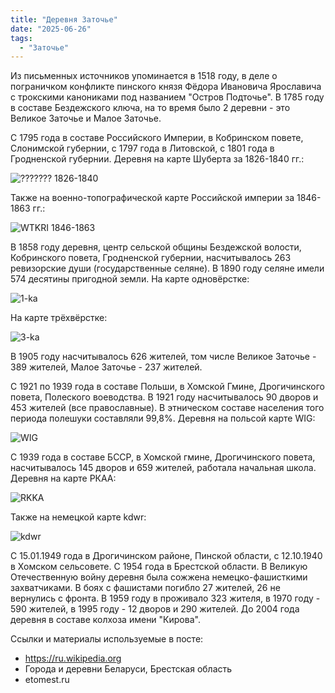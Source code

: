 ```yaml
---
title: "Деревня Заточье"
date: "2025-06-26"
tags: 
  - "Заточье"
---
```


Из письменных источников упоминается в 1518 году, в деле о пограничком конфликте пинского князя Фёдора Ивановича Ярославича с трокскими канониками под названием "Остров Подточье". В 1785 году в составе Бездежского ключа, на то время было 2 деревни - это Великое Заточье и Малое Заточье. 

С 1795 года в составе Российского Империи, в Кобринском повете, Слонимской губернии, с 1797 года в Литовской, с 1801 года в Гродненской губернии. Деревня на карте Шуберта за 1826-1840 гг.:

![??????? 1826-1840](https://github.com/user-attachments/assets/2d861711-54b9-4877-b642-920c6177a777)

Также на военно-топографической карте Российской империи за 1846-1863 гг.:

![WTKRI 1846-1863](https://github.com/user-attachments/assets/35671935-94bf-476e-a4fe-383261bd3c91)

В 1858 году деревня, центр сельской общины Бездежской волости, Кобринского повета, Гродненской губернии, насчитывалось 263 ревизорские души (государственные селяне). В 1890 году селяне имели 574 десятины пригодной земли. На карте одновёрстке:

![1-ka](https://github.com/user-attachments/assets/228239f3-dc35-4974-9cbf-cef50416f533)

На карте трёхвёрстке:

![3-ka](https://github.com/user-attachments/assets/2f8a3a32-e5d4-445c-a600-36b82ba71c7a)

В 1905 году насчитывалось 626 жителей, том числе Великое Заточье - 389 жителей, Малое Заточье - 237 жителей.

С 1921 по 1939 года в составе Польши, в Хомской Гмине, Дрогичинского повета, Полеского воеводства. В 1921 году насчитывалось 90 дворов и 453 жителей (все православные). В этническом составе населения того периода полешуки составляли 99,8%. Деревня на польсой карте WIG:

![WIG](https://github.com/user-attachments/assets/3bde62f2-84dd-4361-b53f-c4968b981f51)

С 1939 года в составе БССР, в Хомской гмине, Дрогичинского повета, насчитывалось 145 дворов и 659 жителей, работала начальная школа. Деревня на карте РКАА:

![RKKA](https://github.com/user-attachments/assets/025a5d01-21d1-436a-bb68-b237d48734be)

Также на немецкой карте kdwr:

![kdwr](https://github.com/user-attachments/assets/bebbba09-cdb3-4bdc-a017-8b759559dfa3)

С 15.01.1949 года в Дрогичинском районе, Пинской области, с 12.10.1940 в Хомском сельсовете. С 1954 года в Брестской области. В Великую Отечественную войну деревня была сожжена немецко-фашисткими захватчиками. В боях с фашистами погибло 27 жителей, 26 не вернулись с фронта. В 1959 году в проживало 323 жителя, в 1970 году - 590 жителей, в 1995 году - 12 дворов и 290 жителей. До 2004 года деревня в составе колхоза имени "Кирова".

Ссылки и материалы используемые в посте:
- https://ru.wikipedia.org
- Города и деревни Беларуси, Брестская область
- etomest.ru

